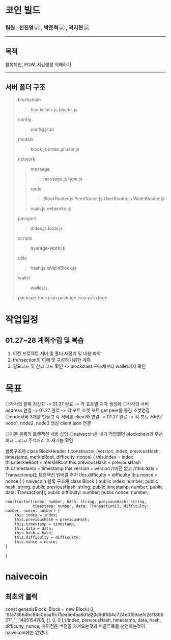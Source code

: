 # 코인 빌드

### 팀원 : 전진영 <a href="https://github.com/jeonjinoung"><img src="https://img.shields.io/badge/GitHub-181717?style=flat-square&logo=GitHub&logoColor=white"/></a> , 박준혁 <a href="https://github.com/berrypjh"><img src="https://img.shields.io/badge/GitHub-181717?style=flat-square&logo=GitHub&logoColor=white"/></a> , 곽지현 <a href="https://github.com/TsukinoHikari"><img src="https://img.shields.io/badge/GitHub-181717?style=flat-square&logo=GitHub&logoColor=white"/></a> 
---------------------------------------

## 목적
블록체인, POW, 지갑생성 이해하기

---------------------------------------

## 서버 폴더 구조
> blockchain
>> blockclass.js
>> blocks.js
>
> config
>> config.json
>
> models
>> block.js
>> index.js
>> user.js
>
> network
>> message
>>> massage.js
>>> type.js
>>
>> route
>>> BlockRouter.js
>>> PeerRouter.js
>>> UserRouter.js
>>> WalletRouter.js
>>
>> main.js
>> networks.js
>
> passport
>> index.js
>> local.js
>
> scripts
>> average-work.js
>
> utils
>> hash.js
>> isValidBlock.js
>
> wallet
>> wallet.js
>
> package-lock.json
> package.json
> yarn.lock

# 작업일정
## 01.27~28 계획수립 및 복습 ##
1. 이전 프로젝트 서버 및 폴더 재정리 및 내용 파악
2. trensection의 이해 및 구성하기위한 계획
3. 필요코드 및 참고 코드 확인 -> blockclass 구조체부터 wallet까지 확인

# 목표 #
◎각각의 블록 지갑화 -> 01.27 완료 -> 각 포트별 지각 생성화
◎각각의 서버 address 연결 -> 01.27 완료 -> 각 포트 소켓 포트 get peer를 통한 소켓연결
◎node서버 3개를 만들고 각 서버를 client와 연결 -> 01.27 완료 -> 각 포트 서버단 node1, node2, node3 생성 client json 연결

◎기존 블록의 트랜잭션 내용 삽입
◎naivecoin을 내가 작업했던 blockchain과 우선 비교 그리고 주석처리 후 재기능 확인

블록구조체
class BlockHeader {
  constructor (version, index, previousHash, timestamp, merkleRoot, difficulty, nonce) {
    this.index = index
    this.merkleRoot = merkleRoot
    this.previousHash = previousHash
    this.timestamp = timestamp
    this.version = version //버전 없고
    //this.data = Transactionp[]; 트랜잭션 빈배열 추가
    this.difficulty = difficulty
    this.nonce = nonce
  }
}
naivecoin 블록 구조체
class Block {
    public index: number;
    public hash: string;
    public previousHash: string;
    public timestamp: number;
    public data: Transaction[];
    public difficulty: number;
    public nonce: number;

    constructor(index: number, hash: string, previousHash: string,
                timestamp: number, data: Transaction[], difficulty: number, nonce: number) {
        this.index = index;
        this.previousHash = previousHash;
        this.timestamp = timestamp;
        this.data = data;
        this.hash = hash;
        this.difficulty = difficulty;
        this.nonce = nonce;
    }
}

# naivecoin #
## 최초의 블럭 ## 
const genesisBlock: Block = new Block(
    0, '91a73664bc84c0baa1fc75ea6e4aa6d1d20c5df664c724e3159aefc2e1186627', '', 1465154705, [], 0, 0
);//index, previousHash, timestamp, data, hash, difficulty, nonce,
차이점은 버전을 가져오는것과 머클루트를 선언하는것이 naivecoin에는 없었다.



